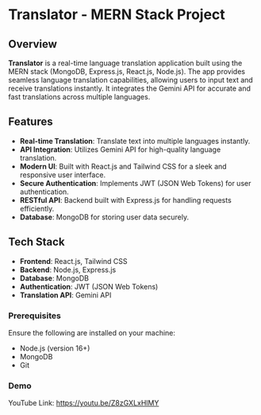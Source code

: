 # Translator - MERN Stack Project

## Overview

**Translator** is a real-time language translation application built using the MERN stack (MongoDB, Express.js, React.js, Node.js). The app provides seamless language translation capabilities, allowing users to input text and receive translations instantly. It integrates the Gemini API for accurate and fast translations across multiple languages.

## Features

- **Real-time Translation**: Translate text into multiple languages instantly.
- **API Integration**: Utilizes Gemini API for high-quality language translation.
- **Modern UI**: Built with React.js and Tailwind CSS for a sleek and responsive user interface.
- **Secure Authentication**: Implements JWT (JSON Web Tokens) for user authentication.
- **RESTful API**: Backend built with Express.js for handling requests efficiently.
- **Database**: MongoDB for storing user data securely.

## Tech Stack

- **Frontend**: React.js, Tailwind CSS
- **Backend**: Node.js, Express.js
- **Database**: MongoDB
- **Authentication**: JWT (JSON Web Tokens)
- **Translation API**: Gemini API

### Prerequisites

Ensure the following are installed on your machine:

- Node.js (version 16+)
- MongoDB
- Git

### Demo
YouTube Link: https://youtu.be/Z8zGXLxHlMY

